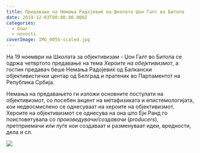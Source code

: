 ```yaml
---
title: Предавање на Немања Радојевиќ на Школата Џон Галт во Битола
date: 2019-12-03T00:00:00.000Z
categories:
  - блог
  - novosti
coverImage: IMG_0055-scaled.jpg
---
```


На 19 ноември на Школата за објективизам - Џон Галт во Битола се одржа четвртото предавање на тема _Хероите на обејктивизмот_, а гостин предавач беше Немања Радојевиќ од Балкански објективистички центар од Белград и пратеник во Парламентот на Република Србија.

Немања на предавањето ги изложи основните постулати на објективизмот, со посебен акцент на метафизиката и епистемологијата, кои недвосмислено се однесуваат на хероите на објективизмот. Хероите на објективизмот се однесува на она што Ејн Ранд го поистоветувала со _произведувачи/создавачи_ (_producers_), претприемачи или луѓе кои создаваат и разменуваат идеи, вредности, дела и сл.

![](images/IMG_0051-1024x683.jpg)
